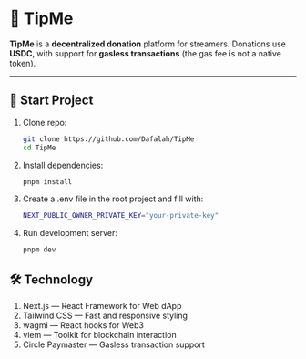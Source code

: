 # 💸 TipMe

**TipMe** is a **decentralized donation** platform for streamers. Donations use **USDC**, with support for **gasless transactions** (the gas fee is not a native token).

---

## 🚀 Start Project

1. Clone repo:
   ```bash
   git clone https://github.com/Dafalah/TipMe
   cd TipMe
2. Install dependencies:
    ```bash
    pnpm install
3. Create a .env file in the root project and fill with:
    ```bash
    NEXT_PUBLIC_OWNER_PRIVATE_KEY="your-private-key"
4. Run development server:
    ```bash
    pnpm dev

## 🛠 Technology
1. Next.js
 — React Framework for Web dApp
2. Tailwind CSS
 — Fast and responsive styling
3. wagmi
 — React hooks for Web3
4. viem
 — Toolkit for blockchain interaction
5. Circle Paymaster
 — Gasless transaction support